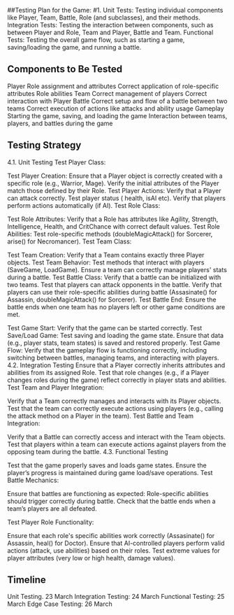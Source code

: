 ##Testing Plan for the Game:
#1. Unit Tests:
 Testing individual components like Player, Team, Battle, Role (and subclasses), and their methods.
Integration Tests: Testing the interaction between components, such as between Player and Role, Team and Player, Battle and Team.
Functional Tests: Testing the overall game flow, such as starting a game, saving/loading the game, and running a battle.
## Components to Be Tested
Player
Role assignment and attributes
Correct application of role-specific attributes
Role abilities
Team
Correct management of players
Correct interaction with Player
Battle
Correct setup and flow of a battle between two teams
Correct execution of actions like attacks and ability usage
Gameplay
Starting the game, saving, and loading the game
Interaction between teams, players, and battles during the game
## Testing Strategy
4.1. Unit Testing
Test Player Class:

Test Player Creation:
Ensure that a Player object is correctly created with a specific role (e.g., Warrior, Mage).
Verify the initial attributes of the Player match those defined by their Role.
Test Player Actions:
Verify that a Player can attack correctly.
Test player status ( health, isAI etc).
Verify that players perform actions automatically (if AI).
Test Role Class:

Test Role Attributes:
Verify that a Role has attributes like Agility, Strength, Intelligence, Health, and CritChance with correct default values.
Test Role Abilities:
Test role-specific methods (doubleMagicAttack() for Sorcerer, arise() for Necromancer).
Test Team Class:

Test Team Creation:
Verify that a Team contains exactly three Player objects.
Test Team Behavior:
Test methods that interact with players (SaveGame, LoadGame).
Ensure a team can correctly manage players' stats during a battle.
Test Battle Class:
Verify that a battle can be initialized with two teams.
Test that players can attack opponents in the battle.
Verify that players can use their role-specific abilities during battle (Assasinate() for Assassin, doubleMagicAttack() for Sorcerer).
Test Battle End:
Ensure the battle ends when one team has no players left or other game conditions are met.

Test Game Start:
Verify that the game can be started correctly.
Test Save/Load Game:
Test saving and loading the game state. Ensure that data (e.g., player stats, team states) is saved and restored properly.
Test Game Flow:
Verify that the gameplay flow is functioning correctly, including switching between battles, managing teams, and interacting with players.
4.2. Integration Testing
Ensure that a Player correctly inherits attributes and abilities from its assigned Role.
Test that role changes (e.g., if a Player changes roles during the game) reflect correctly in player stats and abilities.
Test Team and Player Integration:

Verify that a Team correctly manages and interacts with its Player objects.
Test that the team can correctly execute actions using players (e.g., calling the attack method on a Player in the team).
Test Battle and Team Integration:

Verify that a Battle can correctly access and interact with the Team objects.
Test that players within a team can execute actions against players from the opposing team during the battle.
4.3. Functional Testing

Test that the game properly saves and loads game states.
Ensure the player’s progress is maintained during game load/save operations.
Test Battle Mechanics:

Ensure that battles are functioning as expected:
Role-specific abilities should trigger correctly during battle.
Check that the battle ends when a team’s players are all defeated.

Test Player Role Functionality:

Ensure that each role's specific abilities work correctly (Assasinate() for Assassin, heal() for Doctor).
Ensure that AI-controlled players perform valid actions (attack, use abilities) based on their roles.
Test extreme values for player attributes (very low or high health, damage values).
## Timeline
Unit Testing. 23 March
Integration Testing:  24 March
Functional Testing: 25 March
Edge Case Testing: 26 March
